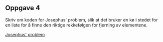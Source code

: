 ## Oppgave 4

Skriv om koden for Josephus' problem, slik at det bruker en kø i stedet for en liste for å finne den riktige rekkefølgen for fjerning av elementene.

[Josephus' problem](https://it.hiof.no/algdat/2018/kode/Josephus_2.java)